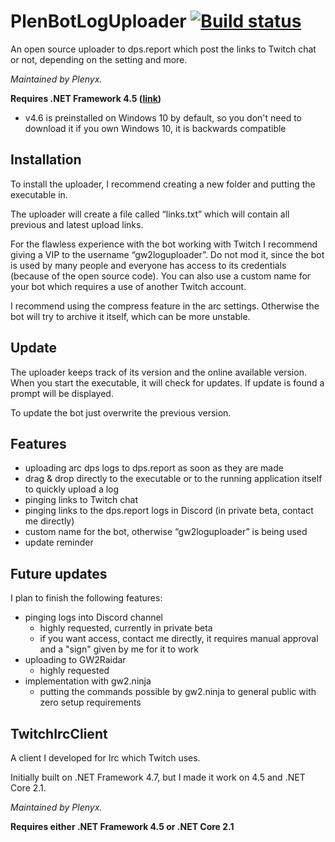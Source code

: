 # PlenBotLogUploader [![Build status](https://ci.appveyor.com/api/projects/status/qdx2bmsj54yg0c0y?svg=true)](https://ci.appveyor.com/project/Plenyx/plenbotloguploader)
An open source uploader to dps.report which post the links to Twitch chat or not, depending on the setting and more.

*Maintained by Plenyx.*

**Requires .NET Framework 4.5 ([link](https://www.microsoft.com/en-us/download/details.aspx?id=30653))**
* v4.6 is preinstalled on Windows 10 by default, so you don't need to download it if you own Windows 10, it is backwards compatible

## Installation
To install the uploader, I recommend creating a new folder and putting the executable in.

The uploader will create a file called “links.txt” which will contain all previous and latest upload links.

For the flawless experience with the bot working with Twitch I recommend giving a VIP to the username “gw2loguploader”. Do not mod it, since the bot is used by many people and everyone has access to its credentials (because of the open source code). You can also use a custom name for your bot which requires a use of another Twitch account.

I recommend using the compress feature in the arc settings. Otherwise the bot will try to archive it itself, which can be more unstable.

## Update
The uploader keeps track of its version and the online available version. When you start the executable, it will check for updates. If update is found a prompt will be displayed.

To update the bot just overwrite the previous version.

## Features
* uploading arc dps logs to dps.report as soon as they are made
* drag & drop directly to the executable or to the running application itself to quickly upload a log
* pinging links to Twitch chat
* pinging links to the dps.report logs in Discord (in private beta, contact me directly)
* custom name for the bot, otherwise “gw2loguploader” is being used
* update reminder

## Future updates
I plan to finish the following features:
* pinging logs into Discord channel
  * highly requested, currently in private beta
  * if you want access, contact me directly, it requires manual approval and a "sign" given by me for it to work
* uploading to GW2Raidar
  * highly requested
* implementation with gw2.ninja
  * putting the commands possible by gw2.ninja to general public with zero setup requirements

## TwitchIrcClient
A client I developed for Irc which Twitch uses.

Initially built on .NET Framework 4.7, but I made it work on 4.5 and .NET Core 2.1.

*Maintained by Plenyx.*

**Requires either .NET Framework 4.5 or .NET Core 2.1**
